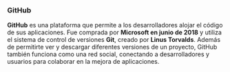 ### GitHub

**GitHub** es una plataforma que permite a los desarrolladores alojar el código de sus aplicaciones. Fue comprada por **Microsoft en junio de 2018** y utiliza el sistema de control de versiones **Git**, creado por **Linus Torvalds**. Además de permitirte ver y descargar diferentes versiones de un proyecto, GitHub también funciona como una red social, conectando a desarrolladores y usuarios para colaborar en la mejora de aplicaciones.


